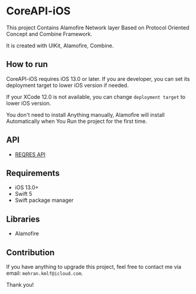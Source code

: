 # CoreAPI-iOS

This project Contains Alamofire Network layer Based on Protocol Oriented Concept and Combine Framework.

It is created with UIKit, Alamofire, Combine.



## How to run
CoreAPI-iOS requires iOS 13.0 or later. If you are developer, you can set its deployment target to lower iOS version if needed.

If your XCode 12.0 is not available, you can change `deployment target` to lower iOS version.

You don't need to install Anything manually, Alamofire will install  Automatically when You Run the project for the first time.  

## API
- [REQRES API](https://reqres.in/) 

## Requirements 
- iOS 13.0+
- Swift 5
- Swift package manager

## Libraries
- Alamofire

## Contribution
If you have anything to upgrade this project, feel free to contact me via email: `mehran.kmlf@icloud.com`.

Thank you!
